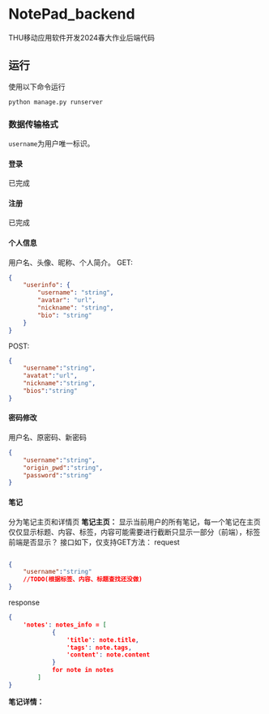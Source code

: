 # NotePad_backend
THU移动应用软件开发2024春大作业后端代码

## 运行
使用以下命令运行
```py
python manage.py runserver
```

### 数据传输格式
`username`为用户唯一标识。
#### 登录
已完成
#### 注册
已完成
#### 个人信息
用户名、头像、昵称、个人简介。
GET:
```json
{
    "userinfo": {
        "username": "string",
        "avatar": "url",
        "nickname": "string",
        "bio": "string"
    }
}
```
POST:
```json
{
    "username":"string",
    "avatat":"url",
    "nickname":"string",
    "bios":"string"
}
```
#### 密码修改
用户名、原密码、新密码
```json
{
    "username":"string",
    "origin_pwd":"string",
    "password":"string"
}
```
#### 笔记
分为笔记主页和详情页
**笔记主页：** 显示当前用户的所有笔记，每一个笔记在主页仅仅显示标题、内容、标签，内容可能需要进行截断只显示一部分（前端），标签前端是否显示？
接口如下，仅支持GET方法：
request
```json

{
    "username":"string"
    //TODO(根据标签、内容、标题查找还没做)
}
```
response
```json
{
    'notes': notes_info = [
            {
                'title': note.title,
                'tags': note.tags,
                'content': note.content
            }
            for note in notes
        ]
}
```
**笔记详情：** 
